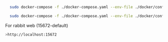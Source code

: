 
```sh
  sudo docker-compose -f ./docker-compose.yaml --env-file ./docker/config/.env.local down -d
```

```sh
  sudo docker-compose -f ./docker-compose.yaml --env-file ./docker/config/.env.local down
```

For rabbit web (15672-default)
```sh
>http://localhost:15672
```